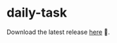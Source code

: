 # daily-task

Download the latest release [here](https://github.com/gurleensethi/daily-task/releases) 🤩.
